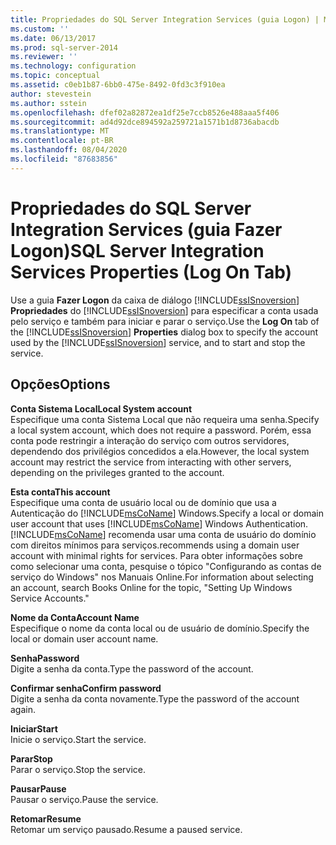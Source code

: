```yaml
---
title: Propriedades do SQL Server Integration Services (guia Logon) | Microsoft Docs
ms.custom: ''
ms.date: 06/13/2017
ms.prod: sql-server-2014
ms.reviewer: ''
ms.technology: configuration
ms.topic: conceptual
ms.assetid: c0eb1b87-6bb0-475e-8492-0fd3c3f910ea
author: stevestein
ms.author: sstein
ms.openlocfilehash: dfef02a82872ea1df25e7ccb8526e488aaa5f406
ms.sourcegitcommit: ad4d92dce894592a259721a1571b1d8736abacdb
ms.translationtype: MT
ms.contentlocale: pt-BR
ms.lasthandoff: 08/04/2020
ms.locfileid: "87683856"
---
```

# <a name="sql-server-integration-services-properties-log-on-tab"></a><span data-ttu-id="0669d-102">Propriedades do SQL Server Integration Services (guia Fazer Logon)</span><span class="sxs-lookup"><span data-stu-id="0669d-102">SQL Server Integration Services Properties (Log On Tab)</span></span>
  <span data-ttu-id="0669d-103">Use a guia **Fazer Logon** da caixa de diálogo [!INCLUDE[ssISnoversion](../../includes/ssisnoversion-md.md)] **Propriedades** do [!INCLUDE[ssISnoversion](../../includes/ssisnoversion-md.md)] para especificar a conta usada pelo serviço e também para iniciar e parar o serviço.</span><span class="sxs-lookup"><span data-stu-id="0669d-103">Use the **Log On** tab of the [!INCLUDE[ssISnoversion](../../includes/ssisnoversion-md.md)] **Properties** dialog box to specify the account used by the [!INCLUDE[ssISnoversion](../../includes/ssisnoversion-md.md)] service, and to start and stop the service.</span></span>  
  
## <a name="options"></a><span data-ttu-id="0669d-104">Opções</span><span class="sxs-lookup"><span data-stu-id="0669d-104">Options</span></span>  
 <span data-ttu-id="0669d-105">**Conta Sistema Local**</span><span class="sxs-lookup"><span data-stu-id="0669d-105">**Local System account**</span></span>  
 <span data-ttu-id="0669d-106">Especifique uma conta Sistema Local que não requeira uma senha.</span><span class="sxs-lookup"><span data-stu-id="0669d-106">Specify a local system account, which does not require a password.</span></span> <span data-ttu-id="0669d-107">Porém, essa conta pode restringir a interação do serviço com outros servidores, dependendo dos privilégios concedidos a ela.</span><span class="sxs-lookup"><span data-stu-id="0669d-107">However, the local system account may restrict the service from interacting with other servers, depending on the privileges granted to the account.</span></span>  
  
 <span data-ttu-id="0669d-108">**Esta conta**</span><span class="sxs-lookup"><span data-stu-id="0669d-108">**This account**</span></span>  
 <span data-ttu-id="0669d-109">Especifique uma conta de usuário local ou de domínio que usa a Autenticação do [!INCLUDE[msCoName](../../includes/msconame-md.md)] Windows.</span><span class="sxs-lookup"><span data-stu-id="0669d-109">Specify a local or domain user account that uses [!INCLUDE[msCoName](../../includes/msconame-md.md)] Windows Authentication.</span></span> [!INCLUDE[msCoName](../../includes/msconame-md.md)] <span data-ttu-id="0669d-110">recomenda usar uma conta de usuário do domínio com direitos mínimos para serviços.</span><span class="sxs-lookup"><span data-stu-id="0669d-110">recommends using a domain user account with minimal rights for services.</span></span> <span data-ttu-id="0669d-111">Para obter informações sobre como selecionar uma conta, pesquise o tópico "Configurando as contas de serviço do Windows" nos Manuais Online.</span><span class="sxs-lookup"><span data-stu-id="0669d-111">For information about selecting an account, search Books Online for the topic, "Setting Up Windows Service Accounts."</span></span>  
  
 <span data-ttu-id="0669d-112">**Nome da Conta**</span><span class="sxs-lookup"><span data-stu-id="0669d-112">**Account Name**</span></span>  
 <span data-ttu-id="0669d-113">Especifique o nome da conta local ou de usuário de domínio.</span><span class="sxs-lookup"><span data-stu-id="0669d-113">Specify the local or domain user account name.</span></span>  
  
 <span data-ttu-id="0669d-114">**Senha**</span><span class="sxs-lookup"><span data-stu-id="0669d-114">**Password**</span></span>  
 <span data-ttu-id="0669d-115">Digite a senha da conta.</span><span class="sxs-lookup"><span data-stu-id="0669d-115">Type the password of the account.</span></span>  
  
 <span data-ttu-id="0669d-116">**Confirmar senha**</span><span class="sxs-lookup"><span data-stu-id="0669d-116">**Confirm password**</span></span>  
 <span data-ttu-id="0669d-117">Digite a senha da conta novamente.</span><span class="sxs-lookup"><span data-stu-id="0669d-117">Type the password of the account again.</span></span>  
  
 <span data-ttu-id="0669d-118">**Iniciar**</span><span class="sxs-lookup"><span data-stu-id="0669d-118">**Start**</span></span>  
 <span data-ttu-id="0669d-119">Inicie o serviço.</span><span class="sxs-lookup"><span data-stu-id="0669d-119">Start the service.</span></span>  
  
 <span data-ttu-id="0669d-120">**Parar**</span><span class="sxs-lookup"><span data-stu-id="0669d-120">**Stop**</span></span>  
 <span data-ttu-id="0669d-121">Parar o serviço.</span><span class="sxs-lookup"><span data-stu-id="0669d-121">Stop the service.</span></span>  
  
 <span data-ttu-id="0669d-122">**Pausar**</span><span class="sxs-lookup"><span data-stu-id="0669d-122">**Pause**</span></span>  
 <span data-ttu-id="0669d-123">Pausar o serviço.</span><span class="sxs-lookup"><span data-stu-id="0669d-123">Pause the service.</span></span>  
  
 <span data-ttu-id="0669d-124">**Retomar**</span><span class="sxs-lookup"><span data-stu-id="0669d-124">**Resume**</span></span>  
 <span data-ttu-id="0669d-125">Retomar um serviço pausado.</span><span class="sxs-lookup"><span data-stu-id="0669d-125">Resume a paused service.</span></span>  
  
  
